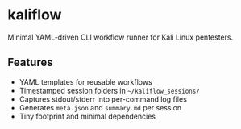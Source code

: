 # kaliflow

Minimal YAML-driven CLI workflow runner for Kali Linux pentesters.

## Features
- YAML templates for reusable workflows
- Timestamped session folders in `~/kaliflow_sessions/`
- Captures stdout/stderr into per-command log files
- Generates `meta.json` and `summary.md` per session
- Tiny footprint and minimal dependencies